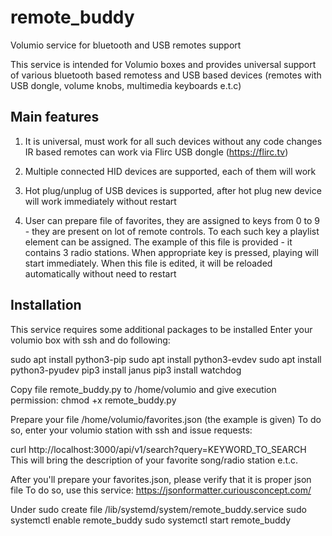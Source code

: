 # remote_buddy
Volumio service for bluetooth and USB remotes support

This service is intended for Volumio boxes and provides universal support
 of various bluetooth based remotess and USB based devices
(remotes with USB dongle, volume knobs, multimedia keyboards e.t.c)

## Main features

1. It is universal, must work for all such devices without any code changes
   IR based remotes can work via Flirc USB dongle (https://flirc.tv)  

2. Multiple connected HID devices are supported, each of them will work

3. Hot plug/unplug of USB devices is supported, after hot plug new device
   will work immediately without restart

4. User can prepare file of favorites, they are assigned to  keys
   from 0 to 9 - they are present on lot of remote controls. To each such
   key a playlist element can be assigned. The example of this file is
   provided - it contains 3 radio stations. When appropriate key is pressed,
   playing will start immediately. When this file is edited, it will be
   reloaded automatically without need to restart

## Installation

This service requires some additional packages to be installed
Enter your volumio box with ssh and do following:

sudo apt install python3-pip
sudo apt install python3-evdev
sudo apt install python3-pyudev
pip3 install janus
pip3 install watchdog

Copy file remote_buddy.py  to /home/volumio and give execution permission:
 chmod +x remote_buddy.py

Prepare your file /home/volumio/favorites.json (the example is given)
To do so, enter your volumio station with ssh and issue requests:

curl http://localhost:3000/api/v1/search?query=KEYWORD_TO_SEARCH
This will bring the description of your favorite song/radio station e.t.c.

After you'll prepare your favorites.json, please verify that it is proper
 json file To do so, use this service: 
https://jsonformatter.curiousconcept.com/

Under sudo create file /lib/systemd/system/remote_buddy.service
sudo systemctl enable remote_buddy
sudo systemctl start remote_buddy



